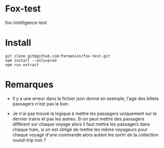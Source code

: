# Fox-test
fox-intelligence-test

# Install
```
git clone git@github.com:Parmanion/fox-test.git
npm install --only=prod
npm run extract
```

# Remarques
- Il y a une erreur dans le fichier json donné en exemple, l'age des billets passagers n'est pas le bon.

- Je n'ai pas trouvé la logique à mettre les passagers uniquement sur le dernier trains et pas les autres.
Si on peut mettre des passagers différent sur chaque voyage alors il faut mettre les passagers dans chaque train, si on est obligé de mettre les même voyageurs pour chaque voyage d'une commande alors autant les sortir de la collection round-trip non ?

